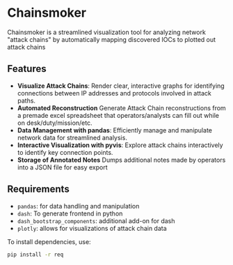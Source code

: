 # Chainsmoker

Chainsmoker is a streamlined visualization tool for analyzing network "attack chains" by automatically mapping discovered IOCs to plotted out attack chains

## Features
- **Visualize Attack Chains**: Render clear, interactive graphs for identifying connections between IP addresses and protocols involved in attack paths.
- **Automated Reconstruction** Generate Attack Chain reconstructions from a premade excel spreadsheet that operators/analysts can fill out while on desk/duty/mission/etc.
- **Data Management with pandas**: Efficiently manage and manipulate network data for streamlined analysis.
- **Interactive Visualization with pyvis**: Explore attack chains interactively to identify key connection points.
- **Storage of Annotated Notes** Dumps additional notes made by operators into a JSON file for easy export

## Requirements

- `pandas`: for data handling and manipulation
- `dash`: To generate frontend in python
- `dash_bootstrap_components`: additional add-on for dash
- `plotly`: allows for visualizations of attack chain data

To install dependencies, use:
```bash
pip install -r req
